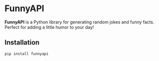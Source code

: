 # FunnyAPI

**FunnyAPI** is a Python library for generating random jokes and funny facts. Perfect for adding a little humor to your day!

## Installation

```bash
pip install funnyapi
